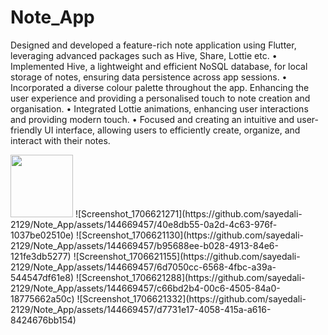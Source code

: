 # Note_App

Designed and developed a feature-rich note application using Flutter, leveraging advanced packages such
as Hive, Share, Lottie etc.
• Implemented Hive, a lightweight and efficient NoSQL database, for local storage of notes, ensuring
data persistence across app sessions.
• Incorporated a diverse colour palette throughout the app. Enhancing the user experience and
providing a personalised touch to note creation and organisation.
• Integrated Lottie animations, enhancing user interactions and providing modern touch.
• Focused and creating an intuitive and user-friendly UI interface, allowing users to efficiently create,
organize, and interact with their notes.

<img src="https://github.com/sayedali-2129/Note_App/assets/144669457/40e8db55-0a2d-4c63-976f-1037be02510e" width="100" height="100">
![Screenshot_1706621271](https://github.com/sayedali-2129/Note_App/assets/144669457/40e8db55-0a2d-4c63-976f-1037be02510e)
![Screenshot_1706621130](https://github.com/sayedali-2129/Note_App/assets/144669457/b95688ee-b028-4913-84e6-121fe3db5277)
![Screenshot_1706621155](https://github.com/sayedali-2129/Note_App/assets/144669457/6d7050cc-6568-4fbc-a39a-544547df61e8)
![Screenshot_1706621288](https://github.com/sayedali-2129/Note_App/assets/144669457/c66bd2b4-00c6-4505-84a0-18775662a50c)
![Screenshot_1706621332](https://github.com/sayedali-2129/Note_App/assets/144669457/d7731e17-4058-415a-a616-8424676bb154)
